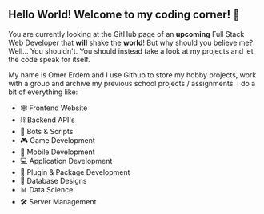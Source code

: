 ## Hello World! Welcome to my coding corner! 👋
You are currently looking at the GitHub page of an **upcoming** 
Full Stack Web Developer that **will** shake the **world**! But
why should you believe me? Well... You shouldn't. You should
instead take a look at my projects and let the code speak for itself.

My name is Omer Erdem and I use Github to store my hobby projects, work with a group and archive
my previous school projects / assignments. I do a bit of everything like:
- 🕸️ Frontend Website
- ⛓ Backend API's
- 🤖 Bots & Scripts
- 🎮 Game Development
- 📱 Mobile Development
- 💻 Application Development
- 🦾 Plugin & Package Development  
- 💾 Database Designs
- 📊 Data Science
- ️🛠️ Server Management

